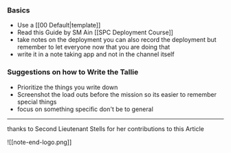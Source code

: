 ### Basics 
- Use a [[00 Default|template]]
- Read this Guide by SM Ain [[SPC Deployment Course]]
- take notes on the deployment you can also record the deployment but remember to let everyone now that you are doing that 
- write it in a note taking app and not in the channel itself

### Suggestions on how to Write the Tallie
- Prioritize the things you write down 
- Screenshot the load outs before the mission so its easier to remember special things 
- focus on something specific don't be to general

****
thanks to Second Lieutenant Stells for her contributions to this Article


![[note-end-logo.png]]